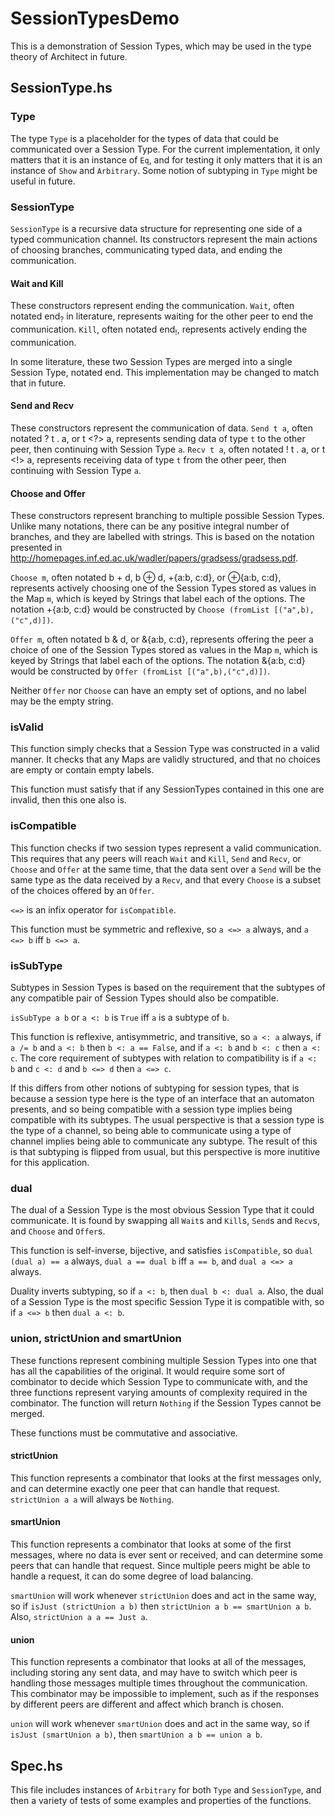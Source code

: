 # SessionTypesDemo

This is a demonstration of Session Types, which may be used in the type theory of Architect in future.

## SessionType.hs

### Type

The type `Type` is a placeholder for the types of data that could be communicated over a Session Type. For the current implementation, it only matters that it is an instance of `Eq`, and for testing it only matters that it is an instance of `Show` and `Arbitrary`. Some notion of subtyping in `Type` might be useful in future.

### SessionType

`SessionType` is a recursive data structure for representing one side of a typed communication channel. Its constructors represent the main actions of choosing branches, communicating typed data, and ending the communication.

#### Wait and Kill

These constructors represent ending the communication. `Wait`, often notated end<sub>?</sub> in literature, represents waiting for the other peer to end the communication. `Kill`, often notated end<sub>!</sub>, represents actively ending the communication.

In some literature, these two Session Types are merged into a single Session Type, notated end. This implementation may be changed to match that in future.

#### Send and Recv

These constructors represent the communication of data. `Send t a`, often notated ? t . a, or t <?> a, represents sending data of type `t` to the other peer, then continuing with Session Type `a`. `Recv t a`, often notated ! t . a, or t <!> a, represents receiving data of type `t` from the other peer, then continuing with Session Type `a`.

#### Choose and Offer

These constructors represent branching to multiple possible Session Types. Unlike many notations, there can be any positive integral number of branches, and they are labelled with strings. This is based on the notation presented in http://homepages.inf.ed.ac.uk/wadler/papers/gradsess/gradsess.pdf.

`Choose m`, often notated b + d, b ⊕ d, +{a:b, c:d}, or ⊕{a:b, c:d}, represents actively choosing one of the Session Types stored as values in the Map `m`, which is keyed by Strings that label each of the options. The notation +{a:b, c:d} would be constructed by `Choose (fromList [("a",b),("c",d)])`.

`Offer m`, often notated b & d, or &{a:b, c:d}, represents offering the peer a choice of one of the Session Types stored as values in the Map `m`, which is keyed by Strings that label each of the options. The notation &{a:b, c:d} would be constructed by `Offer (fromList [("a",b),("c",d)])`.

Neither `Offer` nor `Choose` can have an empty set of options, and no label may be the empty string.

<!-- TODO

#### Example Session Types

 -->

### isValid

This function simply checks that a Session Type was constructed in a valid manner. It checks that any Maps are validly structured, and that no choices are empty or contain empty labels.

This function must satisfy that if any SessionTypes contained in this one are invalid, then this one also is.

### isCompatible

This function checks if two session types represent a valid communication. This requires that any peers will reach `Wait` and `Kill`, `Send` and `Recv`, or `Choose` and `Offer` at the same time, that the data sent over a `Send` will be the same type as the data received by a `Recv`, and that every `Choose` is a subset of the choices offered by an `Offer`.

`<=>` is an infix operator for `isCompatible`.

This function must be symmetric and reflexive, so `a <=> a` always, and `a <=> b` iff `b <=> a`.

### isSubType

Subtypes in Session Types is based on the requirement that the subtypes of any compatible pair of Session Types should also be compatible.

`isSubType a b` or `a <: b` is `True` iff `a` is a subtype of `b`.

This function is reflexive, antisymmetric, and transitive, so `a <: a` always, if `a /= b` and `a <: b` then `b <: a == False`, and if `a <: b` and `b <: c` then `a <: c`. The core requirement of subtypes with relation to compatibility is if `a <: b` and `c <: d` and `b <=> d` then `a <=> c`.

If this differs from other notions of subtyping for session types, that is because a session type here is the type of an interface that an automaton presents, and so being compatible with a session type implies being compatible with its subtypes. The usual perspective is that a session type is the type of a channel, so being able to communicate using a type of channel implies being able to communicate any subtype. The result of this is that subtyping is flipped from usual, but this perspective is more inutitive for this application.

### dual

The dual of a Session Type is the most obvious Session Type that it could communicate. It is found by swapping all `Wait`s and `Kill`s, `Send`s and `Recv`s, and `Choose` and `Offer`s.

This function is self-inverse, bijective, and satisfies `isCompatible`, so `dual (dual a) == a` always, `dual a == dual b` iff `a == b`, and `dual a <=> a` always.

Duality inverts subtyping, so if `a <: b`, then `dual b <: dual a`. Also, the dual of a Session Type is the most specific Session Type it is compatible with, so if `a <=> b` then `dual a <: b`.

### union, strictUnion and smartUnion

These functions represent combining multiple Session Types into one that has all the capabilities of the original. It would require some sort of combinator to decide which Session Type to communicate with, and the three functions represent varying amounts of complexity required in the combinator. The function will return `Nothing` if the Session Types cannot be merged.

These functions must be commutative and associative.

#### strictUnion

This function represents a combinator that looks at the first messages only, and can determine exactly one peer that can handle that request. `strictUnion a a` will always be `Nothing`.

#### smartUnion

This function represents a combinator that looks at some of the first messages, where no data is ever sent or received, and can determine some peers that can handle that request. Since multiple peers might be able to handle a request, it can do some degree of load balancing.

`smartUnion` will work whenever `strictUnion` does and act in the same way, so if `isJust (strictUnion a b)` then `strictUnion a b == smartUnion a b`. Also, `strictUnion a a == Just a`.

#### union

This function represents a combinator that looks at all of the messages, including storing any sent data, and may have to switch which peer is handling those messages multiple times throughout the communication. This combinator may be impossible to implement, such as if the responses by different peers are different and affect which branch is chosen.

`union` will work whenever `smartUnion` does and act in the same way, so if `isJust (smartUnion a b)`, then `smartUnion a b == union a b`.

## Spec.hs

This file includes instances of `Arbitrary` for both `Type` and `SessionType`, and then a variety of tests of some examples and properties of the functions.
